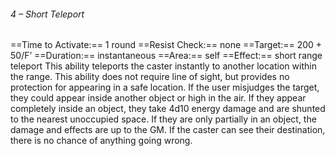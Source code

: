 ###### 4 – Short Teleport
==Time to Activate:== 1 round
==Resist Check:== none
==Target:== 200 + 50/F’
==Duration:== instantaneous
==Area:== self
==Effect:== short range teleport
This ability teleports the caster instantly to another location within the range. This ability does not require line of sight, but provides no protection for appearing in a safe location. If the user misjudges the target, they could appear inside another object or high in the air. If they appear completely inside an object, they take 4d10 energy damage and are shunted to the nearest unoccupied space. If they are only partially in an object, the damage and effects are up to the GM. If the caster can see their destination, there is no chance of anything going wrong.
